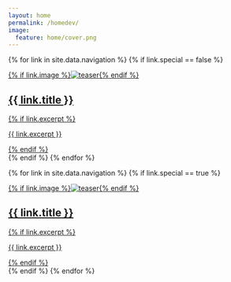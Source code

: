```yaml
---
layout: home
permalink: /homedev/
image:
  feature: home/cover.png
---
```


<div class="tiles">

  {% for link in site.data.navigation %}
    {% if link.special == false %}
     <div class="tile">
        <a href="{{ site.url }}{{ link.url }}">
        {% if link.image %}<img src="{{ site.url }}/images/{{ link.image }}" alt="teaser" class="teaser">{% endif %}
        <h2 class="post-title">{{ link.title }}</h2>
        {% if link.excerpt %}<p class="post-excerpt">{{ link.excerpt }}</p>{% endif %}
        </a>
      </div><!-- /.tile -->
    {% endif %}
  {% endfor %}

</div>

<div class="tiles2">

  {% for link in site.data.navigation %}
    {% if link.special == true %}
     <div class="tile2">
        <a href="{{ site.url }}{{ link.url }}">
        {% if link.image %}<img src="{{ site.url }}/images/{{ link.image }}" alt="teaser" class="teaser">{% endif %}
        <h2 class="post-title">{{ link.title }}</h2>
        {% if link.excerpt %}<p class="post-excerpt">{{ link.excerpt }}</p>{% endif %}
        </a>
      </div><!-- /.tile -->
    {% endif %}
  {% endfor %}
  
</div>